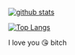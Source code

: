 [![github stats](https://github-readme-stats.vercel.app/api?username=arindamukawlas&count_private=true&show_icons=true&theme=github_dark&bg_color=00000000)](https://github.com/arindamukawlas)

[![Top Langs](https://github-readme-stats.vercel.app/api/top-langs/?username=arindamukawlas&theme=github_dark&bg_color=00000000)](https://github.com/arindamukawlas)

I love you 😘 bitch